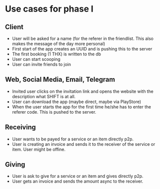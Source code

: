 # Use cases for phase I

## Client
- User will be asked for a name (for the referer in the friendlist. This also makes the message of the day more personal)
- First start of the app creates an UUID and is pushing this to the server
- The first booking (1 THX) is written to the db
- User can start scooping
- User can invite friends to join

## Web, Social Media, Email, Telegram
- Invited user clicks on the invitation link and opens the website with the description what SHIFT is at all.
- User can download the app (maybe direct, maybe via PlayStore)
- When the user starts the app for the first time he/she has to enter the referer code. This is pushed to the server.

## Receiving
- User wants to be payed for a service or an item directly p2p.
- User is creating an invoice and sends it to the receiver of the service or item. User might be offine.

## Giving
- User is ask to give for a service or an item and gives directly p2p.
- User gets an invoice and sends the amount async to the receiver.